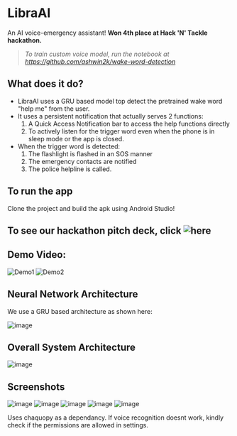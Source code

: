 # LibraAI

An AI voice-emergency assistant! **Won 4th place at Hack 'N' Tackle hackathon.**

> *To train custom voice model, run the notebook at https://github.com/ashwin2k/wake-word-detection*

## What does it do?
- LibraAI uses a GRU based model top detect the pretrained wake word "help me" from the user. 
- It uses a persistent notification that actually serves 2 functions:
  1) A Quick Access Notification bar to access the help functions directly
  2) To actively listen for the trigger word even when the phone is in sleep mode or the app is closed.
- When the trigger word is detected:
  1) The flashlight is flashed in an SOS manner
  2) The emergency contacts are notified
  3) The police helpline is called.

## To run the app
Clone the project and build the apk using Android Studio!

## To see our hackathon pitch deck, click ![here](https://docs.google.com/presentation/d/1AtgSaQdJdMD_8jf7kf5ynEo-peDvuvPh/edit?usp=share_link&ouid=100827058064004915685&rtpof=true&sd=true)

## Demo Video:
![Demo1](https://drive.google.com/file/d/1TNwj7U_D7p0tSuSEAVEq5xn7j6MFzwyO/view?usp=share_link)
![Demo2](https://drive.google.com/file/d/1TnZqh-mE0QAiPKiL3zcJFYmTA_ToFHYq/view?usp=share_link)

## Neural Network Architecture
We use a GRU based architecture as shown here:

![image](https://user-images.githubusercontent.com/42934189/215972580-f9283004-8fad-482d-823c-80f9ae9fc7bb.png)

## Overall System Architecture
![image](https://user-images.githubusercontent.com/42934189/215972635-649b0d9f-db1b-4dad-8550-59a04e7f2a81.png)

## Screenshots
![image](https://user-images.githubusercontent.com/42934189/215970530-7c27e1e6-5f62-4e86-a56d-3387a7a5bc11.png)
![image](https://user-images.githubusercontent.com/42934189/215970569-440e1075-5f03-48be-b7e7-d42877351fb7.png)
![image](https://user-images.githubusercontent.com/42934189/215970592-3bd0895b-da4a-4847-9396-0a53366fa361.png)
![image](https://user-images.githubusercontent.com/42934189/215970604-91811484-c76d-4ed5-8fc0-d1b1f9abb870.png)
![image](https://user-images.githubusercontent.com/42934189/215970798-a60a49cf-e4d2-40f0-92d3-1e0a6dbc5e53.png)

Uses chaquopy as a dependancy. If voice recognition doesnt work, kindly check if the permissions are allowed in settings.
